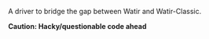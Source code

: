 A driver to bridge the gap between Watir and Watir-Classic.

**Caution: Hacky/questionable code ahead**